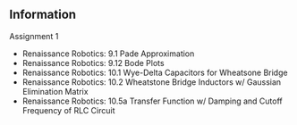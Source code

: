 
## Information

Assignment 1

+ Renaissance Robotics: 9.1 Pade Approximation
+ Renaissance Robotics: 9.12 Bode Plots
+ Renaissance Robotics: 10.1 Wye-Delta Capacitors for Wheatsone Bridge
+ Renaissance Robotics: 10.2 Wheatstone Bridge Inductors w/ Gaussian Elimination Matrix
+ Renaissance Robotics: 10.5a Transfer Function w/ Damping and Cutoff Frequency of RLC Circuit
